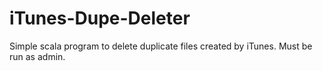 # iTunes-Dupe-Deleter

Simple scala program to delete duplicate files created by iTunes. Must be run as admin.
